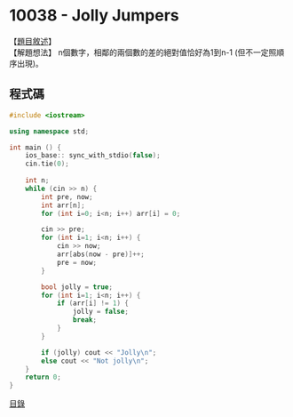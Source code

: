 10038 - Jolly Jumpers
======
【[題目敘述]】  
【解題想法】 n個數字，相鄰的兩個數的差的絕對值恰好為1到n-1 (但不一定照順序出現)。

程式碼
------
```c++
#include <iostream>

using namespace std;

int main () {
    ios_base:: sync_with_stdio(false);
    cin.tie(0);
    
    int n;
    while (cin >> n) {
        int pre, now;
        int arr[n];
        for (int i=0; i<n; i++) arr[i] = 0;

        cin >> pre;
        for (int i=1; i<n; i++) {
            cin >> now;
            arr[abs(now - pre)]++;
            pre = now;
        }

        bool jolly = true;
        for (int i=1; i<n; i++) {
            if (arr[i] != 1) {
                jolly = false;
                break;
            }
        }

        if (jolly) cout << "Jolly\n";
        else cout << "Not jolly\n";
    }
    return 0;
}
```

[目錄](../front_page.md)

[題目敘述]:https://onlinejudge.org/index.php?option=com_onlinejudge&Itemid=8&category=12&page=show_problem&problem=979